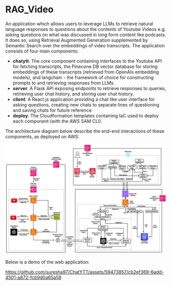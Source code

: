 # RAG_Video

An application which allows users to leverage LLMs to retrieve natural language responses to questions about the contents of
Youtube Videos e.g. asking questions on what was discussed in long form content like podcasts. It does so, using
Retrieval Augmented Generation supplemented by Semantic Search over the embeddings of video transcripts. The application
consists of four main components:
- **chatytt**: The core component containing interfaces to the Youtube API for fetching transcripts, the Pinecone DB vector database for
storing embeddings of these transcripts (retrieved from OpenAIs embedding models), and langchain - the framework of choice for constructing
prompts to and retrieving responses from LLMs.
- **server**: A Flask API exposing endpoints to retrieve responses to queries, retrieving user chat history, and storing
user chat history.
- **client**: A React.js application providing a chat like user interface for asking questions, creating new chats to
separate lines of questioning and saving chats for future reference.
- **deploy**: The Cloudformation templates containing IaC used to deploy each component (with the AWS SAM CLI).

The architecture diagram below describe the end-end interactions of these components, as deployed on AWS:

![Test Image !](docs/architecture.drawio.png)

Below is a demo of the web application:

https://github.com/suresha97/ChatYTT/assets/59473857/cb2ef369-6add-4501-a872-fcb9d0a65a58
